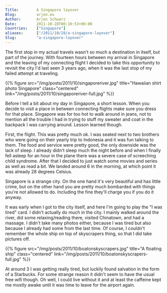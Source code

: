 ```yaml
---
Title:        A Singapore layover  
Blog:         arjen.eu  
Author:       Arjen Schwarz  
Date:         2011-10-28T00:10:53+00:00
Countries:    ["Singapore"]
aliases:      ["/2011/10/28/a-singapore-layover"]
Slug:         "a-singapore-layover"
---
```

The first stop in my actual travels wasn't so much a destination in itself, but part of the journey. With fourteen hours between my arrival in Singapore and the leaving of my connecting flight I decided to take this opportunity to revisit the city I'd last seen 3 years ago, when it was the last stop of my failed attempt at traveling.

{{% figure src="/img/posts/2011/10/singaporeriver.jpg" title="Hawaiian shirt photo Singapore" class="centered" link="/img/posts/2011/10/singaporeriver-full.jpg" %}}

Before I tell a bit about my day in Singapore, a short lesson. When you decide to visit a place in between connecting flights make sure you dress for that place. Singapore was for too hot to walk around in jeans, not to mention all the trouble I had in trying to stuff my sweater and coat in the backpack I was carrying around. Lesson learned though.

First, the flight. This was pretty much ok. I was seated next to two brothers who were going on their yearly trip to Indonesia and it was fun talking to them. The food and service were pretty good, the only downside was the lack of sleep. I already didn't sleep much the night before and when I finally fell asleep for an hour in the plane there was a severe case of screeching child syndrome. After that I decided to just watch some movies and series as well as read a bit. We landed around 6 in the morning, at which point it was already 28 degrees Celsius. 

Singapore is a strange city. On the one hand it's very beautiful and has little crime, but on the other hand you are pretty much bombarded with things you're not allowed to do. Including the fine they'll charge you if you do it anyway.

It was early when I got to the city itself, and here I'm going to play the "I was tired" card. I didn't actually do much in the city. I mainly walked around the river, did some relaxing/reading there, visited Chinatown, and had a massage. I didn't take many photos either, because I was tired but also because I already had some from the last time. Of course, I couldn't remember the whole ship on top of skyscrapers thing, so that I did take pictures off.

{{% figure src="/img/posts/2011/10/boatonskyscrapers.jpg" title="A floating ship" class="centered" link="/img/posts/2011/10/boatonskyscrapers-full.jpg" %}}

At around 3 I was getting really tired, but luckily found salvation in the form of a Starbucks. For some strange reason it didn't seem to have the usual free wifi though. Oh well, I could live without it and at least the caffeine kept me mostly awake until it was time to leave for the airport again.